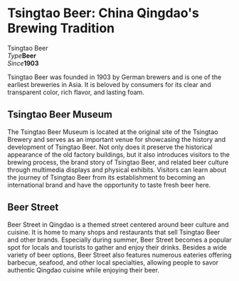 # Tsingtao Beer: China Qingdao's Brewing Tradition

<Chinese word="青岛啤酒">
<template #pinyin>qīng dǎo pí jiǔ</template>
Tsingtao Beer
</Chinese>

<Description>
<div><i>Type</i><b>Beer</b></div>
<div><i>Since</i><b>1903</b></div>
</Description>

Tsingtao Beer was founded in 1903 by German brewers and is one of the earliest breweries in Asia. It is beloved by consumers for its clear and transparent color, rich flavor, and lasting foam.

## Tsingtao Beer Museum

The Tsingtao Beer Museum is located at the original site of the Tsingtao Brewery and serves as an important venue for showcasing the history and development of Tsingtao Beer. Not only does it preserve the historical appearance of the old factory buildings, but it also introduces visitors to the brewing process, the brand story of Tsingtao Beer, and related beer culture through multimedia displays and physical exhibits. Visitors can learn about the journey of Tsingtao Beer from its establishment to becoming an international brand and have the opportunity to taste fresh beer here.

<YouTube link="https://youtu.be/eG6hGEBYaG0?si=wr62pObhkPMUhGgH&t=381">
<template #cover><img src="../assets/youtube/chinese-beer-served-in-a-plastic-bag.jpg" alt="Chinese Beer Served In A Plastic Bag?!" /></template>
<template #title>Chinese Beer Served In A Plastic Bag?! They Feel Like They’re In Germany!</template>
<template #author>田纳西Jay和Ari</template>
<template #description>第一次喝袋装的中国啤酒，太有意思了！</template>
</YouTube>

## Beer Street

Beer Street in Qingdao is a themed street centered around beer culture and cuisine. It is home to many shops and restaurants that sell Tsingtao Beer and other brands. Especially during summer, Beer Street becomes a popular spot for locals and tourists to gather and enjoy their drinks. Besides a wide variety of beer options, Beer Street also features numerous eateries offering barbecue, seafood, and other local specialties, allowing people to savor authentic Qingdao cuisine while enjoying their beer.